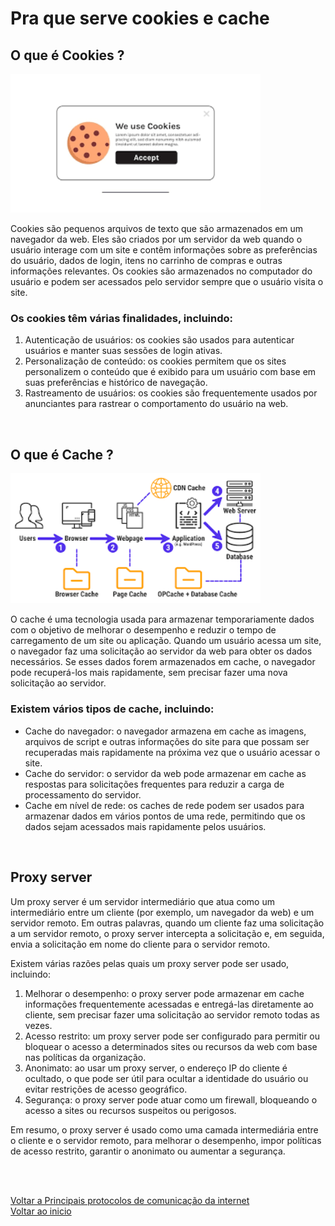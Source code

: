 # Pra que serve cookies e cache

## O que é Cookies ?

<img src="./img/08.png" alt="" width="400">

Cookies são pequenos arquivos de texto que são armazenados em um navegador da web. Eles são criados por um servidor da web quando o usuário interage com um site e contêm informações sobre as preferências do usuário, dados de login, itens no carrinho de compras e outras informações relevantes. Os cookies são armazenados no computador do usuário e podem ser acessados pelo servidor sempre que o usuário visita o site.

### Os cookies têm várias finalidades, incluindo:

1. Autenticação de usuários: os cookies são usados para autenticar usuários e manter suas sessões de login ativas.
2. Personalização de conteúdo: os cookies permitem que os sites personalizem o conteúdo que é exibido para um usuário com base em suas preferências e histórico de navegação.
3. Rastreamento de usuários: os cookies são frequentemente usados por anunciantes para rastrear o comportamento do usuário na web.

<br>

## O que é Cache ?

<img src="./img/09.png" alt="" width="400">

O cache é uma tecnologia usada para armazenar temporariamente dados com o objetivo de melhorar o desempenho e reduzir o tempo de carregamento de um site ou aplicação. Quando um usuário acessa um site, o navegador faz uma solicitação ao servidor da web para obter os dados necessários. Se esses dados forem armazenados em cache, o navegador pode recuperá-los mais rapidamente, sem precisar fazer uma nova solicitação ao servidor.

### Existem vários tipos de cache, incluindo:

- Cache do navegador: o navegador armazena em cache as imagens, arquivos de script e outras informações do site para que possam ser recuperadas mais rapidamente na próxima vez que o usuário acessar o site.
- Cache do servidor: o servidor da web pode armazenar em cache as respostas para solicitações frequentes para reduzir a carga de processamento do servidor.
- Cache em nível de rede: os caches de rede podem ser usados para armazenar dados em vários pontos de uma rede, permitindo que os dados sejam acessados mais rapidamente pelos usuários.

<br>

## Proxy server

Um proxy server é um servidor intermediário que atua como um intermediário entre um cliente (por exemplo, um navegador da web) e um servidor remoto. Em outras palavras, quando um cliente faz uma solicitação a um servidor remoto, o proxy server intercepta a solicitação e, em seguida, envia a solicitação em nome do cliente para o servidor remoto.

Existem várias razões pelas quais um proxy server pode ser usado, incluindo:

1. Melhorar o desempenho: o proxy server pode armazenar em cache informações frequentemente acessadas e entregá-las diretamente ao cliente, sem precisar fazer uma solicitação ao servidor remoto todas as vezes.
2. Acesso restrito: um proxy server pode ser configurado para permitir ou bloquear o acesso a determinados sites ou recursos da web com base nas políticas da organização.
3. Anonimato: ao usar um proxy server, o endereço IP do cliente é ocultado, o que pode ser útil para ocultar a identidade do usuário ou evitar restrições de acesso geográfico.
4. Segurança: o proxy server pode atuar como um firewall, bloqueando o acesso a sites ou recursos suspeitos ou perigosos.

Em resumo, o proxy server é usado como uma camada intermediária entre o cliente e o servidor remoto, para melhorar o desempenho, impor políticas de acesso restrito, garantir o anonimato ou aumentar a segurança.

<br>

<br>

[Voltar a Principais protocolos de comunicação da internet](/Arquivos/Conteudo/6%20-%20Ganhando%20produtividade%20com%20spring%20framwork/6.1%20Principais%20protocolos%20de%20comunicacao%20na%20internet.md)<br>
[Voltar ao inicio](/README.md)